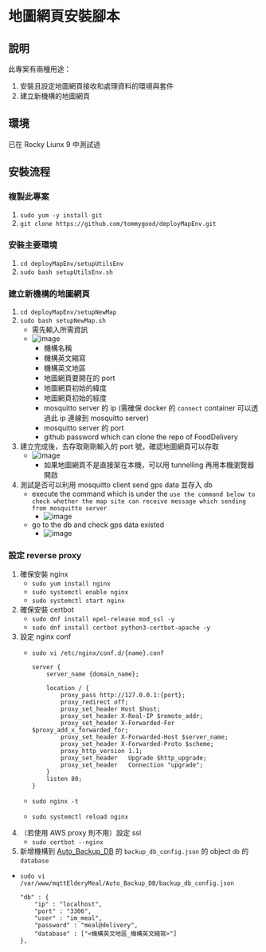 # 地圖網頁安裝腳本
## 說明
此專案有兩種用途：
1. 安裝且設定地圖網頁接收和處理資料的環境與套件
2. 建立新機構的地圖網頁
## 環境
已在 Rocky Liunx 9 中測試過
## 安裝流程
### 複製此專案
1. `sudo yum -y install git`
2. `git clone https://github.com/tommygood/deployMapEnv.git`
### 安裝主要環境
1. `cd deployMapEnv/setupUtilsEnv`
2. `sudo bash setupUtilsEnv.sh`
### 建立新機構的地圖網頁
1. `cd deployMapEnv/setupNewMap`
2. `sudo bash setupNewMap.sh`
   - 需先輸入所需資訊
   - ![image](https://github.com/user-attachments/assets/d1a62cde-0adc-45ad-a939-a13ec5da9322)
     - 機構名稱
     - 機構英文縮寫
     - 機構英文地區
     - 地圖網頁要開在的 port
     - 地圖網頁初始的緯度
     - 地圖網頁初始的經度
     - mosquitto server 的 ip (需確保 docker 的 `connect` container 可以透過此 ip 連線到 mosquitto server)
     - mosquitto server 的 port
     - github password which can clone the repo of FoodDelivery
3. 建立完成後，去存取剛剛輸入的 port 號，確認地圖網頁可以存取
     - ![image](https://github.com/user-attachments/assets/7db2532d-b235-4897-aae9-55ecfcc0c807)
        - 如果地圖網頁不是直接架在本機，可以用 tunnelling 再用本機瀏覽器開啟
4. 測試是否可以利用 mosquitto client send gps data 並存入 db
     - execute the command which is under the `use the command below to check whether the map site can receive message which sending from mosquitto server`
       - ![image](https://github.com/user-attachments/assets/5f331768-4507-44f2-a121-0dd1773180c3)
     - go to the db and check gps data existed
       - ![image](https://github.com/user-attachments/assets/4e1e2dfc-a2f2-4f07-af7b-4c19c18e04ff)
### 設定 reverse proxy
1. 確保安裝 nginx
    - `sudo yum install nginx`
    - `sudo systemctl enable nginx`
    - `sudo systemctl start nginx`
2. 確保安裝 certbot
    - `sudo dnf install epel-release mod_ssl -y`
    - `sudo dnf install certbot python3-certbot-apache -y`
3. 設定 nginx conf
    - `sudo vi /etc/nginx/conf.d/{name}.conf`

        ```conf=
        server {
            server_name {domain_name};

            location / {
                proxy_pass http://127.0.0.1:{port};
                proxy_redirect off;
                proxy_set_header Host $host;
                proxy_set_header X-Real-IP $remote_addr;
                proxy_set_header X-Forwarded-For $proxy_add_x_forwarded_for;
                proxy_set_header X-Forwarded-Host $server_name;
                proxy_set_header X-Forwarded-Proto $scheme;
                proxy_http_version 1.1;
                proxy_set_header   Upgrade $http_upgrade;
                proxy_set_header   Connection "upgrade";
            }
            listen 80;
        }
        ```
    - `sudo nginx -t`
    - `sudo systemctl reload nginx`
4. （若使用 AWS proxy 則不用）設定 ssl
    - `sudo certbot --nginx`
5. 新增機構到 <a href='https://github.com/tommygood/Auto_Backup_DB'>Auto_Backup_DB</a> 的 `backup_db_config.json` 的 object `db` 的 `database`
  - `sudo vi /var/www/mqttElderyMeal/Auto_Backup_DB/backup_db_config.json`

    ```=
    "db" : {
        "ip" : "localhost",
        "port" : "3306",
        "user" : "im_meal",
        "password" : "meal@delivery",
        "database" : ["<機構英文地區_機構英文縮寫>"]
    },
    ```
